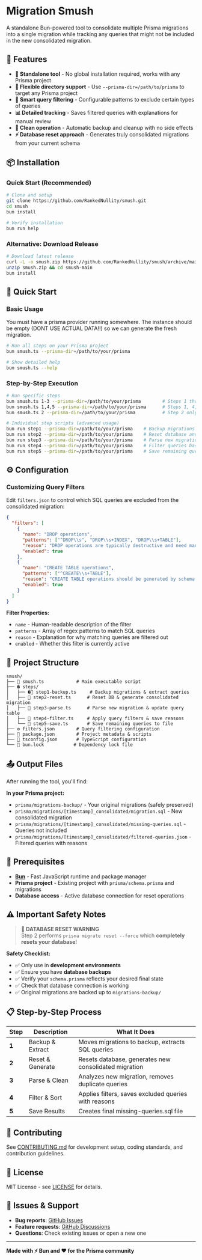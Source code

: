 # Migration Smush

A standalone Bun-powered tool to consolidate multiple Prisma migrations into a single migration while tracking any queries that might not be included in the new consolidated migration.

## 🚀 Features

- **🔧 Standalone tool** - No global installation required, works with any Prisma project
- **📁 Flexible directory support** - Use `--prisma-dir=/path/to/prisma` to target any Prisma project
- **🧠 Smart query filtering** - Configurable patterns to exclude certain types of queries
- **📊 Detailed tracking** - Saves filtered queries with explanations for manual review
- **🧹 Clean operation** - Automatic backup and cleanup with no side effects
- **⚡ Database reset approach** - Generates truly consolidated migrations from your current schema

## 📦 Installation

### Quick Start (Recommended)
```bash
# Clone and setup
git clone https://github.com/RankedNullity/smush.git
cd smush
bun install

# Verify installation
bun run help
```

### Alternative: Download Release
```bash
# Download latest release
curl -L -o smush.zip https://github.com/RankedNullity/smush/archive/main.zip
unzip smush.zip && cd smush-main
bun install
```

## 🎯 Quick Start

### Basic Usage
You must have a prisma provider running somewhere. The instance should be empty (DONT USE ACTUAL DATA!!) so we can generate the fresh migration. 

```bash
# Run all steps on your Prisma project
bun smush.ts --prisma-dir=/path/to/your/prisma

# Show detailed help
bun smush.ts --help
```

### Step-by-Step Execution
```bash
# Run specific steps
bun smush.ts 1-3 --prisma-dir=/path/to/your/prisma        # Steps 1 through 3
bun smush.ts 1,4,5 --prisma-dir=/path/to/your/prisma      # Steps 1, 4, and 5 only
bun smush.ts 2 --prisma-dir=/path/to/your/prisma          # Step 2 only

# Individual step scripts (advanced usage)
bun run step1 --prisma-dir=/path/to/your/prisma    # Backup migrations and extract queries
bun run step2 --prisma-dir=/path/to/your/prisma    # Reset database and generate consolidated migration  
bun run step3 --prisma-dir=/path/to/your/prisma    # Parse new migration and clean query table
bun run step4 --prisma-dir=/path/to/your/prisma    # Filter queries based on patterns
bun run step5 --prisma-dir=/path/to/your/prisma    # Save remaining queries to file
```

## ⚙️ Configuration

### Customizing Query Filters

Edit `filters.json` to control which SQL queries are excluded from the consolidated migration:

```json
{
  "filters": [
    {
      "name": "DROP operations",
      "patterns": ["^DROP\\s", "DROP\\s+INDEX", "DROP\\s+TABLE"],
      "reason": "DROP operations are typically destructive and need manual review",
      "enabled": true
    },
    {
      "name": "CREATE TABLE operations", 
      "patterns": ["^CREATE\\s+TABLE"],
      "reason": "CREATE TABLE operations should be generated by schema changes",
      "enabled": true
    }
  ]
}
```

**Filter Properties:**
- `name` - Human-readable description of the filter
- `patterns` - Array of regex patterns to match SQL queries
- `reason` - Explanation for why matching queries are filtered out
- `enabled` - Whether this filter is currently active

## 📁 Project Structure

```
smush/
├── 📄 smush.ts            # Main executable script  
├── � steps/
│   ├── �📄 step1-backup.ts     # Backup migrations & extract queries
│   ├── 📄 step2-reset.ts      # Reset DB & generate consolidated migration
│   ├── 📄 step3-parse.ts      # Parse new migration & update query table
│   ├── 📄 step4-filter.ts     # Apply query filters & save reasons
│   └── 📄 step5-save.ts       # Save remaining queries to file
├── ⚙️ filters.json        # Query filtering configuration
├── 📄 package.json        # Project metadata & scripts
├── 📄 tsconfig.json       # TypeScript configuration
└── 📄 bun.lock           # Dependency lock file
```

## 📤 Output Files

After running the tool, you'll find:

**In your Prisma project:**
- `prisma/migrations-backup/` - Your original migrations (safely preserved)
- `prisma/migrations/[timestamp]_consolidated/migration.sql` - New consolidated migration
- `prisma/migrations/[timestamp]_consolidated/missing-queries.sql` - Queries not included
- `prisma/migrations/[timestamp]_consolidated/filtered-queries.json` - Filtered queries with reasons

## 🔧 Prerequisites

- **[Bun](https://bun.sh/)** - Fast JavaScript runtime and package manager
- **Prisma project** - Existing project with `prisma/schema.prisma` and migrations
- **Database access** - Active database connection for reset operations

## ⚠️ Important Safety Notes

> **🚨 DATABASE RESET WARNING**  
> Step 2 performs `prisma migrate reset --force` which **completely resets your database**!

**Safety Checklist:**
- ✅ Only use in **development environments**
- ✅ Ensure you have **database backups**
- ✅ Verify your `schema.prisma` reflects your desired final state
- ✅ Check that database connection is working
- ✅ Original migrations are backed up to `migrations-backup/`

## 📋 Step-by-Step Process

| Step | Description | What It Does |
|------|-------------|--------------|
| **1** | Backup & Extract | Moves migrations to backup, extracts SQL queries |
| **2** | Reset & Generate | Resets database, generates new consolidated migration |
| **3** | Parse & Clean | Analyzes new migration, removes duplicate queries |
| **4** | Filter & Sort | Applies filters, saves excluded queries with reasons |
| **5** | Save Results | Creates final missing-queries.sql file |

## 🤝 Contributing

See [CONTRIBUTING.md](CONTRIBUTING.md) for development setup, coding standards, and contribution guidelines.

## 📄 License

MIT License - see [LICENSE](LICENSE) for details.

## 🐛 Issues & Support

- **Bug reports**: [GitHub Issues](https://github.com/RankedNullity/smush/issues)
- **Feature requests**: [GitHub Discussions](https://github.com/RankedNullity/smush/discussions)
- **Questions**: Check existing issues or open a new one

---

**Made with ⚡ Bun and ❤️ for the Prisma community**

